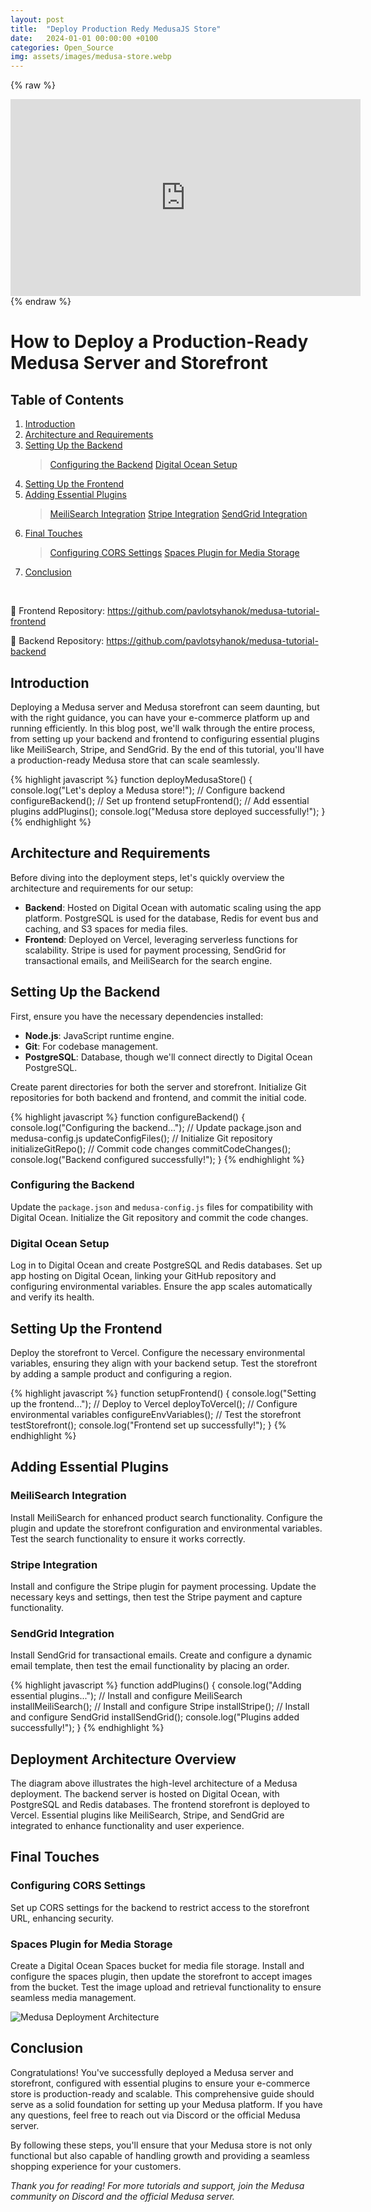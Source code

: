```yaml
---
layout: post
title:  "Deploy Production Redy MedusaJS Store"
date:   2024-01-01 00:00:00 +0100
categories: Open_Source
img: assets/images/medusa-store.webp
---
```

{% raw %}
<div class="video-container">
  <iframe width="560" height="315" src="https://www.youtube.com/embed/XjMWSwoAOQc?si=xhDl_aOP8_iC1fT4" frameborder="0" allow="accelerometer; autoplay; encrypted-media; gyroscope; picture-in-picture" allowfullscreen></iframe>
</div>
{% endraw %}

# How to Deploy a Production-Ready Medusa Server and Storefront


## Table of Contents
1. [Introduction](#introduction)
2. [Architecture and Requirements](#architecture-and-requirements)
3. [Setting Up the Backend](#setting-up-the-backend)
    >[Configuring the Backend](#configuring-the-backend)
    >[Digital Ocean Setup](#digital-ocean-setup)
4. [Setting Up the Frontend](#setting-up-the-frontend)
5. [Adding Essential Plugins](#adding-essential-plugins)
   >[MeiliSearch Integration](#meilisearch-integration)
   >[Stripe Integration](#stripe-integration)
   >[SendGrid Integration](#sendgrid-integration)
6. [Final Touches](#final-touches)
   >[Configuring CORS Settings](#configuring-cors-settings)
   >[Spaces Plugin for Media Storage](#spaces-plugin-for-media-storage)
7. [Conclusion](#conclusion)

<br>

🔗 Frontend Repository: https://github.com/pavlotsyhanok/medusa-tutorial-frontend

🔗 Backend Repository: https://github.com/pavlotsyhanok/medusa-tutorial-backend

## Introduction
Deploying a Medusa server and Medusa storefront can seem daunting, but with the right guidance, you can have your e-commerce platform up and running efficiently. In this blog post, we'll walk through the entire process, from setting up your backend and frontend to configuring essential plugins like MeiliSearch, Stripe, and SendGrid. By the end of this tutorial, you'll have a production-ready Medusa store that can scale seamlessly.

{% highlight javascript %}
function deployMedusaStore() {
  console.log("Let's deploy a Medusa store!");
  // Configure backend
  configureBackend();
  // Set up frontend
  setupFrontend();
  // Add essential plugins
  addPlugins();
  console.log("Medusa store deployed successfully!");
}
{% endhighlight %}

## Architecture and Requirements
Before diving into the deployment steps, let's quickly overview the architecture and requirements for our setup:
- **Backend**: Hosted on Digital Ocean with automatic scaling using the app platform. PostgreSQL is used for the database, Redis for event bus and caching, and S3 spaces for media files.
- **Frontend**: Deployed on Vercel, leveraging serverless functions for scalability. Stripe is used for payment processing, SendGrid for transactional emails, and MeiliSearch for the search engine.

## Setting Up the Backend
First, ensure you have the necessary dependencies installed:
- **Node.js**: JavaScript runtime engine.
- **Git**: For codebase management.
- **PostgreSQL**: Database, though we'll connect directly to Digital Ocean PostgreSQL.

Create parent directories for both the server and storefront. Initialize Git repositories for both backend and frontend, and commit the initial code.

{% highlight javascript %}
function configureBackend() {
  console.log("Configuring the backend...");
  // Update package.json and medusa-config.js
  updateConfigFiles();
  // Initialize Git repository
  initializeGitRepo();
  // Commit code changes
  commitCodeChanges();
  console.log("Backend configured successfully!");
}
{% endhighlight %}

### Configuring the Backend
Update the `package.json` and `medusa-config.js` files for compatibility with Digital Ocean. Initialize the Git repository and commit the code changes. 

### Digital Ocean Setup
Log in to Digital Ocean and create PostgreSQL and Redis databases. Set up app hosting on Digital Ocean, linking your GitHub repository and configuring environmental variables. Ensure the app scales automatically and verify its health.

## Setting Up the Frontend
Deploy the storefront to Vercel. Configure the necessary environmental variables, ensuring they align with your backend setup. Test the storefront by adding a sample product and configuring a region.

{% highlight javascript %}
function setupFrontend() {
  console.log("Setting up the frontend...");
  // Deploy to Vercel
  deployToVercel();
  // Configure environmental variables
  configureEnvVariables();
  // Test the storefront
  testStorefront();
  console.log("Frontend set up successfully!");
}
{% endhighlight %}

## Adding Essential Plugins
### MeiliSearch Integration
Install MeiliSearch for enhanced product search functionality. Configure the plugin and update the storefront configuration and environmental variables. Test the search functionality to ensure it works correctly.

### Stripe Integration
Install and configure the Stripe plugin for payment processing. Update the necessary keys and settings, then test the Stripe payment and capture functionality.

### SendGrid Integration
Install SendGrid for transactional emails. Create and configure a dynamic email template, then test the email functionality by placing an order.

{% highlight javascript %}
function addPlugins() {
  console.log("Adding essential plugins...");
  // Install and configure MeiliSearch
  installMeiliSearch();
  // Install and configure Stripe
  installStripe();
  // Install and configure SendGrid
  installSendGrid();
  console.log("Plugins added successfully!");
}
{% endhighlight %}

## Deployment Architecture Overview

The diagram above illustrates the high-level architecture of a Medusa deployment. The backend server is hosted on Digital Ocean, with PostgreSQL and Redis databases. The frontend storefront is deployed to Vercel. Essential plugins like MeiliSearch, Stripe, and SendGrid are integrated to enhance functionality and user experience.


## Final Touches
### Configuring CORS Settings
Set up CORS settings for the backend to restrict access to the storefront URL, enhancing security.

### Spaces Plugin for Media Storage
Create a Digital Ocean Spaces bucket for media file storage. Install and configure the spaces plugin, then update the storefront to accept images from the bucket. Test the image upload and retrieval functionality to ensure seamless media management.


<img src="{{ site.baseurl }}/assets/images/diagram.png" alt="Medusa Deployment Architecture">


## Conclusion
Congratulations! You've successfully deployed a Medusa server and storefront, configured with essential plugins to ensure your e-commerce store is production-ready and scalable. This comprehensive guide should serve as a solid foundation for setting up your Medusa platform. If you have any questions, feel free to reach out via Discord or the official Medusa server.

By following these steps, you'll ensure that your Medusa store is not only functional but also capable of handling growth and providing a seamless shopping experience for your customers.

<em>Thank you for reading! For more tutorials and support, join the Medusa community on Discord and the official Medusa server.</em>
